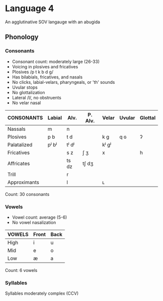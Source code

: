 # Language 4

An agglutinative SOV langauge with an abuɡida

## Phonology

### Consonants

 - Consonant count: moderately large (26-33)
 - Voicing in plosives and fricatives
 - Plosives /p t k b d g/
 - Has bilabials, fricatives, and nasals
 - No clicks, labial-velars, pharyngeals, or 'th' sounds
 - Uvular stops
 - No glottalization
 - Lateral /l/, no obstruents
 - No velar nasal

| CONSONANTS   | Labial | Alv.  | P. Alv. | Velar | Uvular | Glottal |
|---           |---     |---    |---      |---    |---     |---      |
| Nassals      | m      | n     |         |       |        |         |
| Plosives     | p b    | t d   |         | k ɡ   | q ɢ    | ʔ       |
| Palatalized  | pʲ bʲ  | tʲ dʲ |         | kʲ ɡʲ |        |         |
| Fricatives   |        | s z   | ʃ ʒ     | x     |        | h       |
| Affricates   |        | ts dz | tʃ dʒ   |       |        |         |
| Trill        |        | r     |         |       |        |         |
| Approximants |        | l     |         | ʟ     |        |         |

Count: 30 consonants
 
### Vowels

 - Vowel count: average (5-6)
 - No vowel nasalization

| VOWELS | Front | Back |
|---     |---    |---   |
| High   | i     | u    |
| Mid    | e     | o    |
| Low    | æ     | a    |

Count: 6 vowels

### Syllables

Syllables moderately complex (CCV)
 
